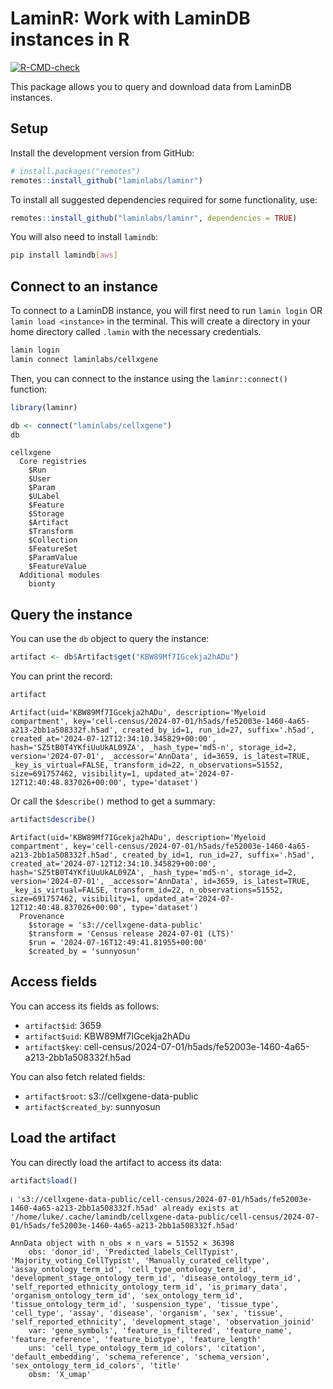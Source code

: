 # LaminR: Work with LaminDB instances in R


<!-- 
DO NOT edit the README.md directly.
&#10;Instead, edit the README.qmd file and render it using `quarto render README.qmd`. 
-->
<!-- badges: start -->

[![R-CMD-check](https://github.com/laminlabs/laminr/actions/workflows/R-CMD-check.yaml/badge.svg)](https://github.com/laminlabs/laminr/actions/workflows/R-CMD-check.yaml)
<!-- badges: end -->

This package allows you to query and download data from LaminDB
instances.

## Setup

Install the development version from GitHub:

``` r
# install.packages("remotes")
remotes::install_github("laminlabs/laminr")
```

To install all suggested dependencies required for some functionality,
use:

``` r
remotes::install_github("laminlabs/laminr", dependencies = TRUE)
```

You will also need to install `lamindb`:

``` bash
pip install lamindb[aws]
```

## Connect to an instance

To connect to a LaminDB instance, you will first need to run
`lamin login` OR `lamin load <instance>` in the terminal. This will
create a directory in your home directory called `.lamin` with the
necessary credentials.

``` bash
lamin login
lamin connect laminlabs/cellxgene
```

Then, you can connect to the instance using the `laminr::connect()`
function:

``` r
library(laminr)

db <- connect("laminlabs/cellxgene")
db
```

    cellxgene
      Core registries
        $Run
        $User
        $Param
        $ULabel
        $Feature
        $Storage
        $Artifact
        $Transform
        $Collection
        $FeatureSet
        $ParamValue
        $FeatureValue
      Additional modules
        bionty

## Query the instance

You can use the `db` object to query the instance:

``` r
artifact <- db$Artifact$get("KBW89Mf7IGcekja2hADu")
```

You can print the record:

``` r
artifact
```

    Artifact(uid='KBW89Mf7IGcekja2hADu', description='Myeloid compartment', key='cell-census/2024-07-01/h5ads/fe52003e-1460-4a65-a213-2bb1a508332f.h5ad', created_by_id=1, run_id=27, suffix='.h5ad', created_at='2024-07-12T12:34:10.345829+00:00', hash='SZ5tB0T4YKfiUuUkAL09ZA', _hash_type='md5-n', storage_id=2, version='2024-07-01', _accessor='AnnData', id=3659, is_latest=TRUE, _key_is_virtual=FALSE, transform_id=22, n_observations=51552, size=691757462, visibility=1, updated_at='2024-07-12T12:40:48.837026+00:00', type='dataset')

Or call the `$describe()` method to get a summary:

``` r
artifact$describe()
```

    Artifact(uid='KBW89Mf7IGcekja2hADu', description='Myeloid compartment', key='cell-census/2024-07-01/h5ads/fe52003e-1460-4a65-a213-2bb1a508332f.h5ad', created_by_id=1, run_id=27, suffix='.h5ad', created_at='2024-07-12T12:34:10.345829+00:00', hash='SZ5tB0T4YKfiUuUkAL09ZA', _hash_type='md5-n', storage_id=2, version='2024-07-01', _accessor='AnnData', id=3659, is_latest=TRUE, _key_is_virtual=FALSE, transform_id=22, n_observations=51552, size=691757462, visibility=1, updated_at='2024-07-12T12:40:48.837026+00:00', type='dataset')
      Provenance
        $storage = 's3://cellxgene-data-public'
        $transform = 'Census release 2024-07-01 (LTS)'
        $run = '2024-07-16T12:49:41.81955+00:00'
        $created_by = 'sunnyosun'

## Access fields

You can access its fields as follows:

- `artifact$id`: 3659
- `artifact$uid`: KBW89Mf7IGcekja2hADu
- `artifact$key`:
  cell-census/2024-07-01/h5ads/fe52003e-1460-4a65-a213-2bb1a508332f.h5ad

You can also fetch related fields:

- `artifact$root`: s3://cellxgene-data-public
- `artifact$created_by`: sunnyosun

## Load the artifact

You can directly load the artifact to access its data:

``` r
artifact$load()
```

    ℹ 's3://cellxgene-data-public/cell-census/2024-07-01/h5ads/fe52003e-1460-4a65-a213-2bb1a508332f.h5ad' already exists at '/home/luke/.cache/lamindb/cellxgene-data-public/cell-census/2024-07-01/h5ads/fe52003e-1460-4a65-a213-2bb1a508332f.h5ad'

    AnnData object with n_obs × n_vars = 51552 × 36398
        obs: 'donor_id', 'Predicted_labels_CellTypist', 'Majority_voting_CellTypist', 'Manually_curated_celltype', 'assay_ontology_term_id', 'cell_type_ontology_term_id', 'development_stage_ontology_term_id', 'disease_ontology_term_id', 'self_reported_ethnicity_ontology_term_id', 'is_primary_data', 'organism_ontology_term_id', 'sex_ontology_term_id', 'tissue_ontology_term_id', 'suspension_type', 'tissue_type', 'cell_type', 'assay', 'disease', 'organism', 'sex', 'tissue', 'self_reported_ethnicity', 'development_stage', 'observation_joinid'
        var: 'gene_symbols', 'feature_is_filtered', 'feature_name', 'feature_reference', 'feature_biotype', 'feature_length'
        uns: 'cell_type_ontology_term_id_colors', 'citation', 'default_embedding', 'schema_reference', 'schema_version', 'sex_ontology_term_id_colors', 'title'
        obsm: 'X_umap'
